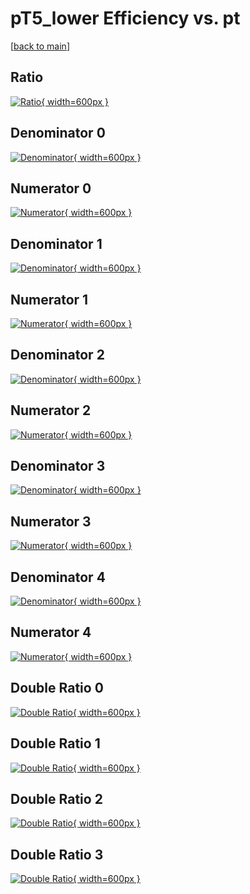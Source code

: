 # pT5_lower Efficiency vs. pt

[[back to main](./)]



## Ratio

[![Ratio](../mtv/var/pT5_lower_vtr_13_0_eff_pt.png){ width=600px }](../mtv/var/pT5_lower_vtr_13_0_eff_pt.pdf)

## Denominator 0

[![Denominator](../mtv/den/pT5_lower_vtr_13_0_eff_pt_den0.png){ width=600px }](../mtv/den/pT5_lower_vtr_13_0_eff_pt_den0.pdf)

## Numerator 0

[![Numerator](../mtv/num/pT5_lower_vtr_13_0_eff_pt_num0.png){ width=600px }](../mtv/num/pT5_lower_vtr_13_0_eff_pt_num0.pdf)

## Denominator 1

[![Denominator](../mtv/den/pT5_lower_vtr_13_0_eff_pt_den1.png){ width=600px }](../mtv/den/pT5_lower_vtr_13_0_eff_pt_den1.pdf)

## Numerator 1

[![Numerator](../mtv/num/pT5_lower_vtr_13_0_eff_pt_num1.png){ width=600px }](../mtv/num/pT5_lower_vtr_13_0_eff_pt_num1.pdf)

## Denominator 2

[![Denominator](../mtv/den/pT5_lower_vtr_13_0_eff_pt_den2.png){ width=600px }](../mtv/den/pT5_lower_vtr_13_0_eff_pt_den2.pdf)

## Numerator 2

[![Numerator](../mtv/num/pT5_lower_vtr_13_0_eff_pt_num2.png){ width=600px }](../mtv/num/pT5_lower_vtr_13_0_eff_pt_num2.pdf)

## Denominator 3

[![Denominator](../mtv/den/pT5_lower_vtr_13_0_eff_pt_den3.png){ width=600px }](../mtv/den/pT5_lower_vtr_13_0_eff_pt_den3.pdf)

## Numerator 3

[![Numerator](../mtv/num/pT5_lower_vtr_13_0_eff_pt_num3.png){ width=600px }](../mtv/num/pT5_lower_vtr_13_0_eff_pt_num3.pdf)

## Denominator 4

[![Denominator](../mtv/den/pT5_lower_vtr_13_0_eff_pt_den4.png){ width=600px }](../mtv/den/pT5_lower_vtr_13_0_eff_pt_den4.pdf)

## Numerator 4

[![Numerator](../mtv/num/pT5_lower_vtr_13_0_eff_pt_num4.png){ width=600px }](../mtv/num/pT5_lower_vtr_13_0_eff_pt_num4.pdf)

## Double Ratio 0

[![Double Ratio](../mtv/ratio/pT5_lower_vtr_13_0_eff_pt_ratio0.png){ width=600px }](../mtv/ratio/pT5_lower_vtr_13_0_eff_pt_ratio0.pdf)

## Double Ratio 1

[![Double Ratio](../mtv/ratio/pT5_lower_vtr_13_0_eff_pt_ratio1.png){ width=600px }](../mtv/ratio/pT5_lower_vtr_13_0_eff_pt_ratio1.pdf)

## Double Ratio 2

[![Double Ratio](../mtv/ratio/pT5_lower_vtr_13_0_eff_pt_ratio2.png){ width=600px }](../mtv/ratio/pT5_lower_vtr_13_0_eff_pt_ratio2.pdf)

## Double Ratio 3

[![Double Ratio](../mtv/ratio/pT5_lower_vtr_13_0_eff_pt_ratio3.png){ width=600px }](../mtv/ratio/pT5_lower_vtr_13_0_eff_pt_ratio3.pdf)

